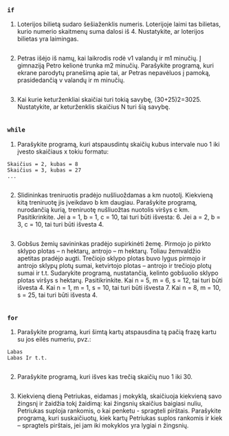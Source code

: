 ### ```if```

1. Loterijos bilietą sudaro šešiaženklis numeris. Loterijoje laimi tas bilietas, kurio numerio skaitmenų suma dalosi iš 4. Nustatykite, ar loterijos bilietas yra laimingas.

```c#
```

2. Petras išėjo iš namų, kai laikrodis rodė v1 valandų ir m1 minučių. Į gimnaziją Petro kelionė trunka m2 minučių. Parašykite programą, kuri ekrane parodytų pranešimą apie tai, ar Petras nepavėluos į pamoką, prasidedančią v valandų ir m minučių.

```c#
```

3. Kai kurie keturženkliai skaičiai turi tokią savybę, (30+25)2=3025. Nustatykite, ar keturženklis skaičius N turi šią savybę.

```c#
```

### ```while```

1. Parašykite programą, kuri atspausdintų skaičių kubus intervale nuo 1 iki įvesto skaičiaus x tokiu formatu:
```Skaičius = 1, kubas = 1
Skaičius = 2, kubas = 8
Skaičius = 3, kubas = 27
...
```

```c#
```

2. Slidininkas treniruotis pradėjo nušliuoždamas a km nuotolį. Kiekvieną kitą treniruotę jis įveikdavo b km daugiau. Parašykite programą, nurodančią kurią, treniruotę nušliuožtas nuotolis viršys c km. Pasitikrinkite. Jei a = 1, b = 1, c = 10, tai turi būti išvesta: 6. Jei a = 2, b = 3, c = 10, tai turi būti išvesta 4.

```c#
```

3. Gobšus žemių savininkas pradėjo supirkinėti žemę. Pirmojo jo pirkto sklypo plotas – n hektarų, antrojo – m hektarų. Toliau žemvaldžio apetitas pradėjo augti. Trečiojo sklypo plotas buvo lygus pirmojo ir antrojo sklypų plotų sumai, ketvirtojo plotas – antrojo ir trečiojo plotų sumai ir t.t. Sudarykite programą, nustatančią, kelinto gobšuolio sklypo plotas viršys s hektarų. 
Pasitikrinkite. Kai n = 5, m = 6, s = 12, tai turi būti išvesta 4. Kai n = 1, m = 1, s = 10, tai turi būti išvesta 7. Kai n = 8, m = 10, s = 25, tai turi būti išvesta 4.

```c#
```

### ```for```

1. Parašykite programą, kuri šimtą kartų atspausdina tą pačią frazę kartu su jos eilės numeriu, pvz.:
```Labas
Labas
Labas Ir t.t.
```

```c#
```

2. Parašykite programą, kuri išves kas trečią skaičių nuo 1 iki 30.

```c#
```

3. Kiekvieną dieną Petriukas, eidamas į mokyklą, skaičiuoja kiekvieną savo žingsnį ir žaidžia tokį žaidimą: kai žingsnių skaičius baigiasi nuliu, Petriukas suploja rankomis, o kai penketu - spragteli pirštais. Parašykite programą, kuri suskaičiuotų, kiek kartų Petriukas suplos rankomis ir kiek – spragtels pirštais, jei jam iki mokyklos yra lygiai n žingsnių.

```c#
```

